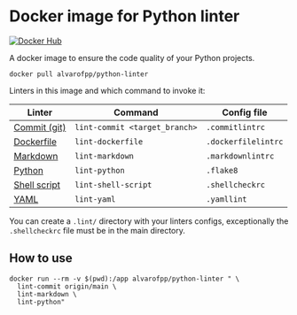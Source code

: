 # Docker image for Python linter

[![Docker Hub](https://img.shields.io/badge/-Docker_Hub-0062cc?style=for-the-badge&logo=Docker&logoColor=white)][docker-hub]

A docker image to ensure the code quality of your Python projects.

```shell
docker pull alvarofpp/python-linter
```

Linters in this image and which command to invoke it:

| Linter                          | Command                       | Config file         |
|---------------------------------|-------------------------------|---------------------|
| [Commit (git)][linter-commit]   | `lint-commit <target_branch>` | `.commitlintrc`     |
| [Dockerfile][linter-dockerfile] | `lint-dockerfile`             | `.dockerfilelintrc` |
| [Markdown][linter-markdown]     | `lint-markdown`               | `.markdownlintrc`   |
| [Python][linter-python]         | `lint-python`                 | `.flake8`           |
| [Shell script][linter-shell]    | `lint-shell-script`           | `.shellcheckrc`     |
| [YAML][linter-yaml]             | `lint-yaml`                   | `.yamllint`         |

You can create a `.lint/` directory with your linters configs,
exceptionally the `.shellcheckrc` file must be in the main directory.

## How to use

```shell
docker run --rm -v $(pwd):/app alvarofpp/python-linter " \
  lint-commit origin/main \
  lint-markdown \
  lint-python"
```

[docker-hub]: https://hub.docker.com/r/alvarofpp/python-linter
[linter-commit]: https://github.com/conventional-changelog/commitlint
[linter-dockerfile]: https://github.com/replicatedhq/dockerfilelint
[linter-markdown]: https://github.com/igorshubovych/markdownlint-cli
[linter-python]: https://github.com/PyCQA/flake8
[linter-shell]: https://github.com/koalaman/shellcheck
[linter-yaml]: https://github.com/adrienverge/yamllint

